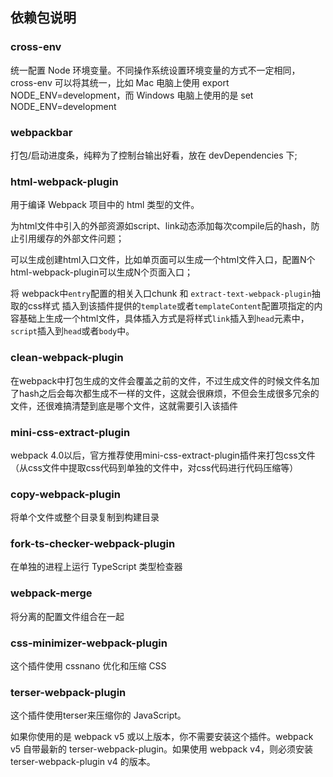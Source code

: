 ## 依赖包说明

### cross-env

统一配置 Node 环境变量。不同操作系统设置环境变量的方式不一定相同，cross-env 可以将其统一，比如 Mac 电脑上使用 export NODE_ENV=development，而 Windows 电脑上使用的是 set NODE_ENV=development

### webpackbar

打包/启动进度条，纯粹为了控制台输出好看，放在 devDependencies 下;

### html-webpack-plugin

用于编译 Webpack 项目中的 html 类型的文件。

为html文件中引入的外部资源如script、link动态添加每次compile后的hash，防止引用缓存的外部文件问题；

可以生成创建html入口文件，比如单页面可以生成一个html文件入口，配置N个html-webpack-plugin可以生成N个页面入口；

将 webpack中`entry`配置的相关入口chunk  和  `extract-text-webpack-plugin`抽取的css样式   插入到该插件提供的`template`或者`templateContent`配置项指定的内容基础上生成一个html文件，具体插入方式是将样式`link`插入到`head`元素中，`script`插入到`head`或者`body`中。

### clean-webpack-plugin

在webpack中打包生成的文件会覆盖之前的文件，不过生成文件的时候文件名加了hash之后会每次都生成不一样的文件，这就会很麻烦，不但会生成很多冗余的文件，还很难搞清楚到底是哪个文件，这就需要引入该插件 

### mini-css-extract-plugin

webpack 4.0以后，官方推荐使用mini-css-extract-plugin插件来打包css文件（从css文件中提取css代码到单独的文件中，对css代码进行代码压缩等）

### copy-webpack-plugin

将单个文件或整个目录复制到构建目录

### fork-ts-checker-webpack-plugin

在单独的进程上运行 TypeScript 类型检查器

### webpack-merge

将分离的配置文件组合在一起

### css-minimizer-webpack-plugin

这个插件使用 cssnano 优化和压缩 CSS

### terser-webpack-plugin

这个插件使用terser来压缩你的 JavaScript。


如果你使用的是 webpack v5 或以上版本，你不需要安装这个插件。webpack v5 自带最新的 terser-webpack-plugin。如果使用 webpack v4，则必须安装 terser-webpack-plugin v4 的版本。



